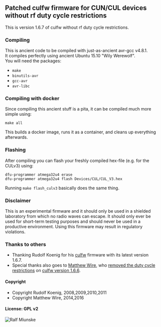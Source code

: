 ## Patched culfw firmware for CUN/CUL devices<br>without rf duty cycle restrictions
This is version 1.6.7 of culfw without rf duty cycle restrictions.

### Compiling
This is ancient code to be compiled with just-as-ancient avr-gcc v4.8.1. <br>
It compiles perfectly using ancient Ubuntu 15.10 "Wily Werewolf". <br>
You will need the packages:
- ```make```
- ```binutils-avr```
- ```gcc-avr```
- ```avr-libc```

### Compiling with docker
Since compiling this ancient stuff is a pita, it can be compiled much more simple using:

```
make all
```

This builds a docker image, runs it as a container, and cleans up everything afterwards.

### Flashing
After compiling you can flash your freshly compiled hex-file (e.g. for the CULv3) using:

```
dfu-programmer atmega32u4 erase
dfu-programmer atmega32u4 flash Devices/CUL/CUL_V3.hex
```

Running ```make flash_culv3``` basically does the same thing.

### Disclaimer
This is an experimental firmware and it should only be used in a shielded laboratory from which no radio waves can escape. It should only ever be used for short-term testing purposes and should never be used in a productive environment. Using this firmware may result in regulatory violations.

### Thanks to others
- Thanking Rudolf Koenig for his [culfw](http://culfw.de/culfw.html) firmware with its latest version 1.6.7.
- Special thanks also goes to [Matthew Wire](https://www.mjwconsult.co.uk/en/), who [removed the duty cycle restrictions](https://blog.mjwconsult.co.uk/modifying-cul-firmware-to-increase-send-limit-for-eq3-max-heating-thermostats/) on [culfw version 1.6.6](https://github.com/mattwire/culfw).

#### Copyright
- Copyright Rudolf Koenig, 2008,2009,2010,2011
- Copyright Matthew Wire, 2014,2016

#### License: GPL v2

![Ralf Miunske](https://miunske.eu/github/?culfw_nocredits)
